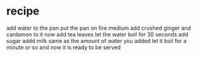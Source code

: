 # recipe
add water to the pan 
put the pan on fire medium
add crushed ginger and cardamon to it
now add tea leaves
let the water boil for 30 seconds
add sugar 
addd milk same as the amount of water you added
let it boil for a minute or so
and now it is ready to be served

